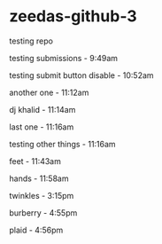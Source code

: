 # zeedas-github-3
testing repo

testing submissions - 9:49am

testing submit button disable - 10:52am

another one - 11:12am

dj khalid - 11:14am

last one - 11:16am

testing other things - 11:16am

feet - 11:43am

hands - 11:58am

twinkles - 3:15pm

burberry - 4:55pm

plaid - 4:56pm